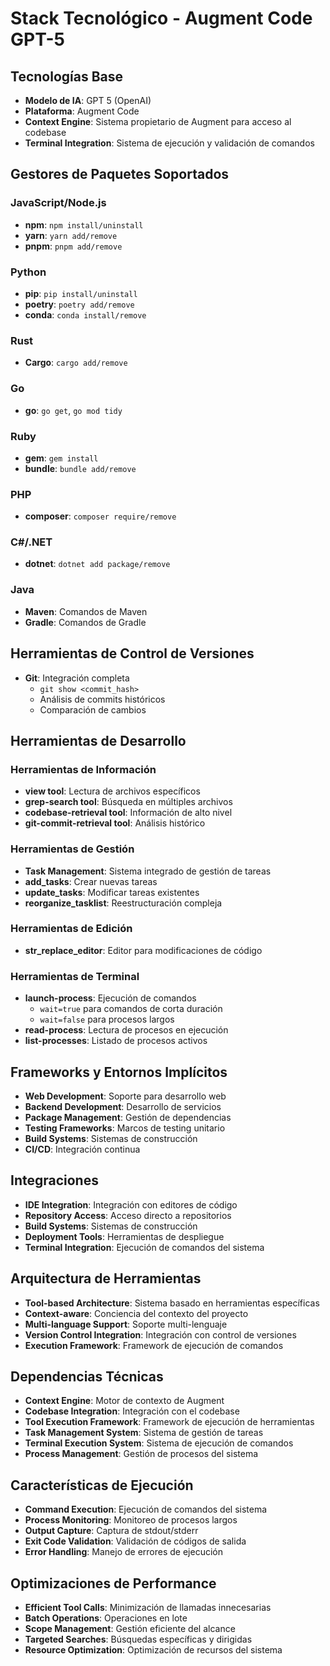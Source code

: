 # Stack Tecnológico - Augment Code GPT-5

## Tecnologías Base
- **Modelo de IA**: GPT 5 (OpenAI)
- **Plataforma**: Augment Code
- **Context Engine**: Sistema propietario de Augment para acceso al codebase
- **Terminal Integration**: Sistema de ejecución y validación de comandos

## Gestores de Paquetes Soportados

### JavaScript/Node.js
- **npm**: `npm install/uninstall`
- **yarn**: `yarn add/remove`
- **pnpm**: `pnpm add/remove`

### Python
- **pip**: `pip install/uninstall`
- **poetry**: `poetry add/remove`
- **conda**: `conda install/remove`

### Rust
- **Cargo**: `cargo add/remove`

### Go
- **go**: `go get`, `go mod tidy`

### Ruby
- **gem**: `gem install`
- **bundle**: `bundle add/remove`

### PHP
- **composer**: `composer require/remove`

### C#/.NET
- **dotnet**: `dotnet add package/remove`

### Java
- **Maven**: Comandos de Maven
- **Gradle**: Comandos de Gradle

## Herramientas de Control de Versiones
- **Git**: Integración completa
  - `git show <commit_hash>`
  - Análisis de commits históricos
  - Comparación de cambios

## Herramientas de Desarrollo

### Herramientas de Información
- **view tool**: Lectura de archivos específicos
- **grep-search tool**: Búsqueda en múltiples archivos
- **codebase-retrieval tool**: Información de alto nivel
- **git-commit-retrieval tool**: Análisis histórico

### Herramientas de Gestión
- **Task Management**: Sistema integrado de gestión de tareas
- **add_tasks**: Crear nuevas tareas
- **update_tasks**: Modificar tareas existentes
- **reorganize_tasklist**: Reestructuración compleja

### Herramientas de Edición
- **str_replace_editor**: Editor para modificaciones de código

### Herramientas de Terminal
- **launch-process**: Ejecución de comandos
  - `wait=true` para comandos de corta duración
  - `wait=false` para procesos largos
- **read-process**: Lectura de procesos en ejecución
- **list-processes**: Listado de procesos activos

## Frameworks y Entornos Implícitos
- **Web Development**: Soporte para desarrollo web
- **Backend Development**: Desarrollo de servicios
- **Package Management**: Gestión de dependencias
- **Testing Frameworks**: Marcos de testing unitario
- **Build Systems**: Sistemas de construcción
- **CI/CD**: Integración continua

## Integraciones
- **IDE Integration**: Integración con editores de código
- **Repository Access**: Acceso directo a repositorios
- **Build Systems**: Sistemas de construcción
- **Deployment Tools**: Herramientas de despliegue
- **Terminal Integration**: Ejecución de comandos del sistema

## Arquitectura de Herramientas
- **Tool-based Architecture**: Sistema basado en herramientas específicas
- **Context-aware**: Conciencia del contexto del proyecto
- **Multi-language Support**: Soporte multi-lenguaje
- **Version Control Integration**: Integración con control de versiones
- **Execution Framework**: Framework de ejecución de comandos

## Dependencias Técnicas
- **Context Engine**: Motor de contexto de Augment
- **Codebase Integration**: Integración con el codebase
- **Tool Execution Framework**: Framework de ejecución de herramientas
- **Task Management System**: Sistema de gestión de tareas
- **Terminal Execution System**: Sistema de ejecución de comandos
- **Process Management**: Gestión de procesos del sistema

## Características de Ejecución
- **Command Execution**: Ejecución de comandos del sistema
- **Process Monitoring**: Monitoreo de procesos largos
- **Output Capture**: Captura de stdout/stderr
- **Exit Code Validation**: Validación de códigos de salida
- **Error Handling**: Manejo de errores de ejecución

## Optimizaciones de Performance
- **Efficient Tool Calls**: Minimización de llamadas innecesarias
- **Batch Operations**: Operaciones en lote
- **Scope Management**: Gestión eficiente del alcance
- **Targeted Searches**: Búsquedas específicas y dirigidas
- **Resource Optimization**: Optimización de recursos del sistema
